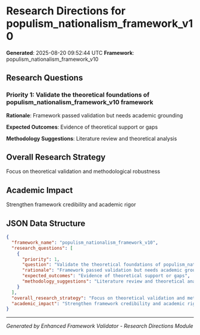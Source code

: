 # Research Directions for populism_nationalism_framework_v10

**Generated**: 2025-08-20 09:52:44 UTC
**Framework**: populism_nationalism_framework_v10

## Research Questions

### Priority 1: Validate the theoretical foundations of populism_nationalism_framework_v10 framework

**Rationale**: Framework passed validation but needs academic grounding

**Expected Outcomes**: Evidence of theoretical support or gaps

**Methodology Suggestions**: Literature review and theoretical analysis

## Overall Research Strategy

Focus on theoretical validation and methodological robustness

## Academic Impact

Strengthen framework credibility and academic rigor

## JSON Data Structure

```json
{
  "framework_name": "populism_nationalism_framework_v10",
  "research_questions": [
    {
      "priority": 1,
      "question": "Validate the theoretical foundations of populism_nationalism_framework_v10 framework",
      "rationale": "Framework passed validation but needs academic grounding",
      "expected_outcomes": "Evidence of theoretical support or gaps",
      "methodology_suggestions": "Literature review and theoretical analysis"
    }
  ],
  "overall_research_strategy": "Focus on theoretical validation and methodological robustness",
  "academic_impact": "Strengthen framework credibility and academic rigor"
}
```

---

*Generated by Enhanced Framework Validator - Research Directions Module*
